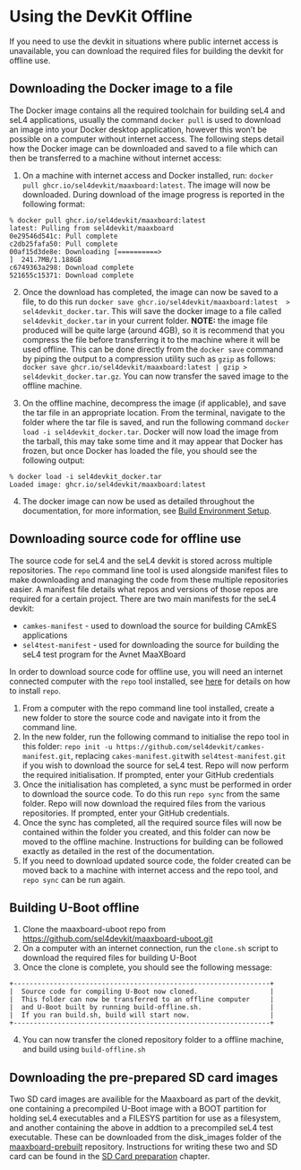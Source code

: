 # Using the DevKit Offline
If you need to use the devkit in situations where public internet access is unavailable, you can download the required files for building the devkit for offline use.

## Downloading the Docker image to a file
The Docker image contains all the required toolchain for building seL4 and seL4 applications, usually the command `docker pull` is used to download an image into your Docker desktop application, however this won’t be possible on a computer without internet access. The following steps detail how the Docker image can be downloaded and saved to a file which can then be transferred to a machine without internet access:

1. On a machine with internet access and Docker installed, run: `docker pull ghcr.io/sel4devkit/maaxboard:latest`. The image will now be downloaded. During download of the image progress is reported in the following format:

```
% docker pull ghcr.io/sel4devkit/maaxboard:latest
latest: Pulling from sel4devkit/maaxboard
0e29546d541c: Pull complete 
c2db25fafa50: Pull complete 
00af15d3de8e: Downloading [==========>                                ]  241.7MB/1.188GB
c6749363a298: Download complete 
521655c15371: Download complete 
```

2. Once the download has completed, the image can now be saved to a file, to do this run `docker save ghcr.io/sel4devkit/maaxboard:latest  > sel4devkit_docker.tar`. This will save the docker image to a file called `sel4devkit_docker.tar` in your current folder. **NOTE:** the image file produced will be quite large (around 4GB), so it is recommend that you compress the file before transferring it to the machine where it will be used offline. This can be done directly from the `docker save` command by piping the output to a compression utility such as `gzip` as follows: `docker save ghcr.io/sel4devkit/maaxboard:latest | gzip > sel4devkit_docker.tar.gz`. You can now transfer the saved image to the offline machine.

3. On the offline machine, decompress the image (if applicable), and save the  tar file in an appropriate location. From the terminal, navigate to the folder where the tar file is saved, and run the following command `docker load -i sel4devkit_docker.tar`.  Docker will now load the image from the tarball, this may take some time and it may appear that Docker has frozen, but once Docker has loaded the file, you should see the following output: 
```
% docker load -i sel4devkit_docker.tar
Loaded image: ghcr.io/sel4devkit/maaxboard:latest
```

4. The docker image can now be used as detailed throughout the documentation, for more information, see [Build Environment Setup](build_environment_setup.md).

## Downloading source code for offline use
The source code for seL4 and the seL4 devkit is stored across multiple repositories. The `repo` command line tool is used alongside manifest files to make downloading and managing the code from these multiple repositories easier. A manifest file details what repos and versions of those repos are required for a certain project. There are two main manifests for the seL4 devkit:

* `camkes-manifest` - used to download the source for building CAmkES applications
* `sel4test-manifest` - used for downloading the source for building the seL4 test program for the Avnet MaaXBoard

In order to download source code for offline use, you will need an internet connected computer with the `repo` tool installed, see [here](https://gerrit.googlesource.com/git-repo/) for details on how to install `repo`.

1. From a computer with the repo command line tool installed, create a new folder to store the source code and navigate into it from the command line.
2. In the new folder, run the following command to initialise the repo tool in this folder: `repo init -u https://github.com/sel4devkit/camkes-manifest.git`, replacing `cakes-manifest.git`with `sel4test-manifest.git` if you wish to download the source for seL4 test. Repo will now perform the required initialisation. If prompted, enter your GitHub credentials 
3. Once the initialisation has completed, a sync must be performed in order to download the source code. To do this run `repo sync` from the same folder. Repo will now download the required files from the various repositories. If prompted, enter your GitHub credentials. 
4. Once the sync has completed, all the required source files will now be contained within the folder you created, and this folder can now be moved to the offline machine. Instructions for building can be followed exactly as detailed in the rest of the documentation.
5. If you need to download updated source code, the folder created can be moved back to a machine with internet access and the repo tool, and `repo sync` can be run again.

## Building U-Boot offline
1. Clone the maaxboard-uboot repo from https://github.com/sel4devkit/maaxboard-uboot.git
2. On a computer with an internet connection, run the `clone.sh` script to download the required files for building U-Boot
3. Once the clone is complete, you should see the following message:
```
+----------------------------------------------------------------+
|  Source code for compiling U-Boot now cloned.                  |
|  This folder can now be transferred to an offline computer     |
|  and U-Boot built by running build-offline.sh.                 |
|  If you ran build.sh, build will start now.                    |
+----------------------------------------------------------------+
```

4. You can now transfer the cloned repository folder to a offline machine, and build using `build-offline.sh`

## Downloading the pre-prepared SD card images
Two SD card images are availible for the Maaxboard as part of the devkit, one containing a precompiled U-Boot image with a BOOT partition for holding seL4 executables and a FILESYS partition for use as a filesystem, and another containing the above in addtion to a precompiled seL4 test executable. These can be downloaded from the disk_images folder of the [maaxboard-prebuilt](https://github.com/sel4devkit/maaxboard-prebuilt/tree/master/disk_images) repository. Instructions for writing these two and SD card can be found in the [SD Card preparation](../sd_card_preparation.md) chapter.
